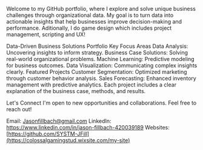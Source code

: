 Welcome to my GitHub portfolio, where I explore and solve unique business challenges through organizational data. My goal is to turn data into actionable insights that help businesses improve decision-making and performance. Aditionally, I do game design which includes project management, scripting and UX!

Data-Driven Business Solutions Portfolio
Key Focus Areas
Data Analysis: Uncovering insights to inform strategy.
Business Case Solutions: Solving real-world organizational problems.
Machine Learning: Predictive modeling for business outcomes.
Data Visualization: Communicating complex insights clearly.
Featured Projects
Customer Segmentation: Optimized marketing through customer behavior analysis.
Sales Forecasting: Enhanced inventory management with predictive analytics.
Each project includes a clear explanation of the business case, methods, and results.

Let's Connect
I'm open to new opportunities and collaborations. Feel free to reach out!

Email: Jasonfillbach@gmail.com
LinkedIn: https://www.linkedin.com/in/jason-fillbach-420039189
Websites: [https://github.com/SYSTM-JFill](https://colossalgamingstud.wixsite.com/my-site)
